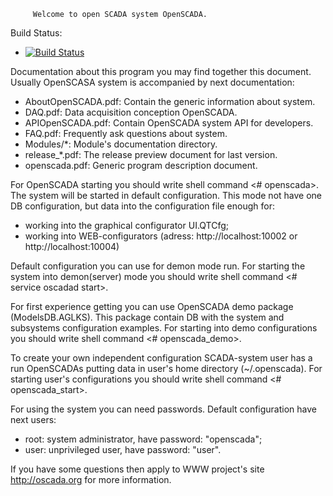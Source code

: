 
	     Welcome to open SCADA system OpenSCADA.

Build Status:
- [![Build Status](https://travis-ci.org/careychow/openscada.png?branch=master)](https://travis-ci.org/careychow/openscada)

Documentation about this program you may find together this document. Usually OpenSCASA system is accompanied by next
documentation:
 - AboutOpenSCADA.pdf: Contain the generic information about system.
 - DAQ.pdf: Data acquisition conception OpenSCADA.
 - APIOpenSCADA.pdf: Contain OpenSCADA system API for developers.
 - FAQ.pdf: Frequently ask questions about system.
 - Modules/*: Module's documentation directory.
 - release_*.pdf: The release preview document for last version.
 - openscada.pdf: Generic program description document.

For OpenSCADA starting you should write shell command <# openscada>. The system will be started in default configuration.
This mode not have one DB configuration, but data into the configuration file enough for:
 - working into the graphical configurator UI.QTCfg;
 - working into WEB-configurators (adress: http://localhost:10002 or http://localhost:10004)

Default configuration you can use for demon mode run. For starting the system into demon(server) mode you should write shell command
<# service oscadad start>.

For first experience getting you can use OpenSCADA demo package (ModelsDB.AGLKS). This package contain DB with the system and subsystems
configuration examples. For starting into demo configurations you should write shell command <# openscada_demo>.

To create your own independent configuration SCADA-system user has a run OpenSCADAs putting data in user's home directory (~/.openscada).
For starting user's configurations you should write shell command <# openscada_start>.

For using the system you can need passwords. Default configuration have next users:
 - root: system administrator, have password: "openscada";
 - user: unprivileged user, have password: "user".

If you have some questions then apply to WWW project's site http://oscada.org for more information.
